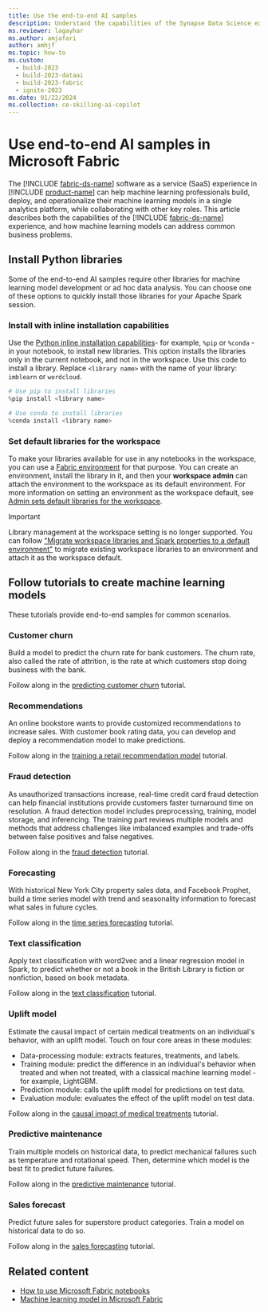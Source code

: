 ```yaml
---
title: Use the end-to-end AI samples
description: Understand the capabilities of the Synapse Data Science experience and examples of how machine learning models can address your common business problems.
ms.reviewer: lagayhar
ms.author: amjafari
author: amhjf
ms.topic: how-to
ms.custom:
  - build-2023
  - build-2023-dataai
  - build-2023-fabric
  - ignite-2023
ms.date: 01/22/2024
ms.collection: ce-skilling-ai-copilot
---
```


# Use end-to-end AI samples in Microsoft Fabric

The [!INCLUDE [fabric-ds-name](includes/fabric-ds-name.md)] software as a service (SaaS) experience in [!INCLUDE [product-name](../includes/product-name.md)] can help machine learning professionals build, deploy, and operationalize their machine learning models in a single analytics platform, while collaborating with other key roles. This article describes both the capabilities of the [!INCLUDE [fabric-ds-name](includes/fabric-ds-name.md)] experience, and how machine learning models can address common business problems.

## Install Python libraries

Some of the end-to-end AI samples require other libraries for machine learning model development or ad hoc data analysis. You can choose one of these options to quickly install those libraries for your Apache Spark session.

### Install with inline installation capabilities

Use the [Python inline installation capabilities](../data-engineering/library-management.md#python-in-line-installation)- for example, `%pip` or `%conda` - in your notebook, to install new libraries. This option installs the libraries only in the current notebook, and not in the workspace. Use this code to install a library. Replace `<library name>` with the name of your library: `imblearn` or `wordcloud`.

```python
# Use pip to install libraries
%pip install <library name>

# Use conda to install libraries
%conda install <library name>
```

### Set default libraries for the workspace

To make your libraries available for use in any notebooks in the workspace, you can use a [Fabric environment](https://aka.ms/fabric/create-environment) for that purpose. You can create an environment, install the library in it, and then your __workspace admin__ can attach the environment to the workspace as its default environment. For more information on setting an environment as the workspace default, see [Admin sets default libraries for the workspace](../data-engineering/library-management.md#scenario-1-admin-sets-default-libraries-for-the-workspace).

> [!IMPORTANT]
> Library management at the workspace setting is no longer supported. You can follow ["Migrate workspace libraries and Spark properties to a default environment"](../data-engineering/environment-workspace-migration.md) to migrate existing workspace libraries to an environment and attach it as the workspace default.

## Follow tutorials to create machine learning models

These tutorials provide end-to-end samples for common scenarios.

### Customer churn

Build a model to predict the churn rate for bank customers. The churn rate, also called the rate of attrition, is the rate at which customers stop doing business with the bank.

Follow along in the [predicting customer churn](customer-churn.md) tutorial.

### Recommendations

An online bookstore wants to provide customized recommendations to increase sales. With customer book rating data, you can develop and deploy a recommendation model to make predictions.

Follow along in the [training a retail recommendation model](retail-recommend-model.md) tutorial.

### Fraud detection

As unauthorized transactions increase, real-time credit card fraud detection can help financial institutions provide customers faster turnaround time on resolution. A fraud detection model includes preprocessing, training, model storage, and inferencing. The training part reviews multiple models and methods that address challenges like imbalanced examples and trade-offs between false positives and false negatives.

Follow along in the [fraud detection](fraud-detection.md) tutorial.

### Forecasting

With historical New York City property sales data, and Facebook Prophet, build a time series model with trend and seasonality information to forecast what sales in future cycles.

Follow along in the [time series forecasting](time-series-forecasting.md) tutorial.

### Text classification

Apply text classification with word2vec and a linear regression model in Spark, to predict whether or not a book in the British Library is fiction or nonfiction, based on book metadata.

Follow along in the [text classification](title-genre-classification.md) tutorial.

### Uplift model

Estimate the causal impact of certain medical treatments on an individual's behavior, with an uplift model. Touch on four core areas in these modules:

- Data-processing module: extracts features, treatments, and labels.
- Training module: predict the difference in an individual's behavior when treated and when not treated, with a classical machine learning model - for example, LightGBM.
- Prediction module: calls the uplift model for predictions on test data.
- Evaluation module: evaluates the effect of the uplift model on test data.

Follow along in the [causal impact of medical treatments](uplift-modeling.md) tutorial.

### Predictive maintenance

Train multiple models on historical data, to predict mechanical failures such as temperature and rotational speed. Then, determine which model is the best fit to predict future failures.

Follow along in the [predictive maintenance](predictive-maintenance.md) tutorial.

### Sales forecast

Predict future sales for superstore product categories. Train a model on historical data to do so.

Follow along in the [sales forecasting](sales-forecasting.md) tutorial.

## Related content

- [How to use Microsoft Fabric notebooks](../data-engineering/how-to-use-notebook.md)
- [Machine learning model in Microsoft Fabric](machine-learning-model.md)